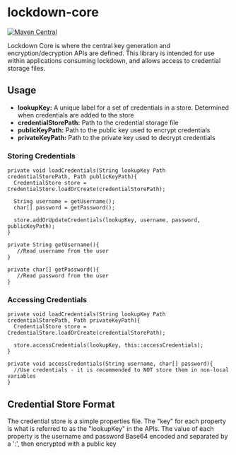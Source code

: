 # lockdown-core
[![Maven Central](https://img.shields.io/maven-central/v/com.coronaide.lockdown/lockdown-core.svg)](https://mvnrepository.com/artifact/com.coronaide.lockdown/lockdown-core)

Lockdown Core is where the central key generation and encryption/decryption APIs are defined. This library is intended for use within applications consuming lockdown, and allows access to credential storage files.

## Usage

- **lookupKey:** A unique label for a set of credentials in a store. Determined when credentials are added to the store
- **credentialStorePath:** Path to the credential storage file
- **publicKeyPath:** Path to the public key used to encrypt credentials
- **privateKeyPath:** Path to the private key used to decrypt credentials

### Storing Credentials

```
private void loadCredentials(String lookupKey Path credentialStorePath, Path publicKeyPath){
  CredentialStore store = CredentialStore.loadOrCreate(credentialStorePath);

  String username = getUsername();
  char[] password = getPassword();

  store.addOrUpdateCredentials(lookupKey, username, password, publicKeyPath);
}

private String getUsername(){
   //Read username from the user
}

private char[] getPassword(){
   //Read password from the user
}
```

### Accessing Credentials

```
private void loadCredentials(String lookupKey Path credentialStorePath, Path privateKeyPath){
  CredentialStore store = CredentialStore.loadOrCreate(credentialStorePath);

  store.accessCredentials(lookupKey, this::accessCredentials);
}

private void accessCredentials(String username, char[] password){
  //Use credentials - it is recommended to NOT store them in non-local variables
}
```

## Credential Store Format

The credential store is a simple properties file. The "key" for each property is what is referred to as the "lookupKey" in the APIs. The value of each property is the username and password Base64 encoded and separated by a ':', then encrypted with a public key
